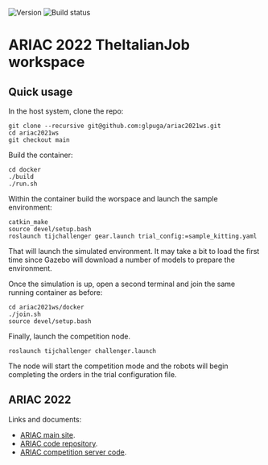![Version](https://img.shields.io/badge/version-1.0-blue.svg)
![Build status](https://github.com/glpuga/ariac2021ws/actions/workflows/main.yml/badge.svg?branch=devel)

# ARIAC 2022 TheItalianJob workspace

## Quick usage

In the host system, clone the repo:

```
git clone --recursive git@github.com:glpuga/ariac2021ws.git
cd ariac2021ws
git checkout main
```

Build the container:

```
cd docker
./build
./run.sh
```

Within the container build the worspace and launch the sample environment:

```
catkin_make
source devel/setup.bash
roslaunch tijchallenger gear.launch trial_config:=sample_kitting.yaml
```

That will launch the simulated environment. It may take a bit to load the first time since Gazebo will download a number of models to prepare the environment.

Once the simulation is up, open a second terminal and join the same running container as before:

```
cd ariac2021ws/docker
./join.sh
source devel/setup.bash
```

Finally, launch the competition node.

```
roslaunch tijchallenger challenger.launch
```

The node will start the competition mode and the robots will begin completing the orders in the trial configuration file.

## ARIAC 2022

Links and documents:

* [ARIAC main site](https://www.nist.gov/el/intelligent-systems-division-73500/agile-robotics-industrial-automation-competition).
* [ARIAC code repository](https://github.com/usnistgov/ARIAC/tree/ariac2021).
* [ARIAC competition server code](https://github.com/osrf/ariac-docker).

